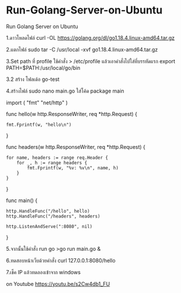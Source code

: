# Run-Golang-Server-on-Ubuntu
Run Golang Server on Ubuntu

1.ดาวโหลดไฟล์ curl -OL https://golang.org/dl/go1.18.4.linux-amd64.tar.gz

2.แตกไฟล์ sudo tar -C /usr/local -xvf go1.18.4.linux-amd64.tar.gz

3.Set path ที่ profile ใช้คำสั่ง > /etc/profile แล้วเอาคำสั่งไปใส่ที่บรรทัดแรก 
export PATH=$PATH:/usr/local/go/bin

3.2 สร้าง โฟลเด้อ go-test
 
4.สร้างไฟล์ sudo nano main.go
ใส่โค้ด 
package main

import (
    "fmt"
    "net/http"
)

func hello(w http.ResponseWriter, req *http.Request) {

    fmt.Fprintf(w, "hello\n")
}

func headers(w http.ResponseWriter, req *http.Request) {

    for name, headers := range req.Header {
        for _, h := range headers {
            fmt.Fprintf(w, "%v: %v\n", name, h)
        }
    }
}

func main() {

    http.HandleFunc("/hello", hello)
    http.HandleFunc("/headers", headers)

    http.ListenAndServe(":8080", nil)
}

5.จากนั้นใช้คำสั่ง run go >go run main.go &

6.ทดสอบหน้าเว็บด้วยคำสั่ง curl 127.0.0.1:8080/hello


7.เช็ค IP แล้วทดลองเข้าจาก windows

on Youtube https://youtu.be/s2Cw4db1_FU

